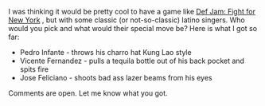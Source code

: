 ---
layout: post
wordpress_id: 82
wordpress_url: http://noesbueno.com/?p=82
date: '2006-03-07 17:32:43 -0600'
date_gmt: '2006-03-07 22:32:43 -0600'
body: |
  <p>I was thinking it would be pretty cool to have a game like <a href="http://www.ea.com/official/defjam/fightforny/us/home.jsp">Def Jam: Fight for New York</a> , but with some classic (or not-so-classic) latino singers.  Who would you pick and what would their special move be? Here is what I got so far:</p>
  <ul>
  <li>Pedro Infante - throws his charro hat Kung Lao style</li>
  <li>Vicente Fernandez - pulls a tequila bottle out of his back pocket and spits fire</li>
  <li>Jose Feliciano - shoots bad ass lazer beams from his eyes</li>
  </ul>
  <p>Comments are open.  Let me know what you got.</p>
---